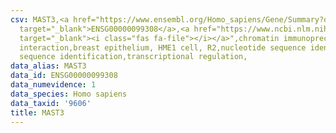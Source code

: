 ```yaml
---
csv: MAST3,<a href="https://www.ensembl.org/Homo_sapiens/Gene/Summary?db=core;g=ENSG00000099308"
  target="_blank">ENSG00000099308</a>,<a href="https://www.ncbi.nlm.nih.gov/pubmed/22863008"
  target="_blank"><i class="fas fa-file"></i></a>",chromatin immunoprecipitation assay,direct
  interaction,breast epithelium, HME1 cell, R2,nucleotide sequence identification,nucleotide
  sequence identification,transcriptional regulation,
data_alias: MAST3
data_id: ENSG00000099308
data_numevidence: 1
data_species: Homo sapiens
data_taxid: '9606'
title: MAST3
---
```

